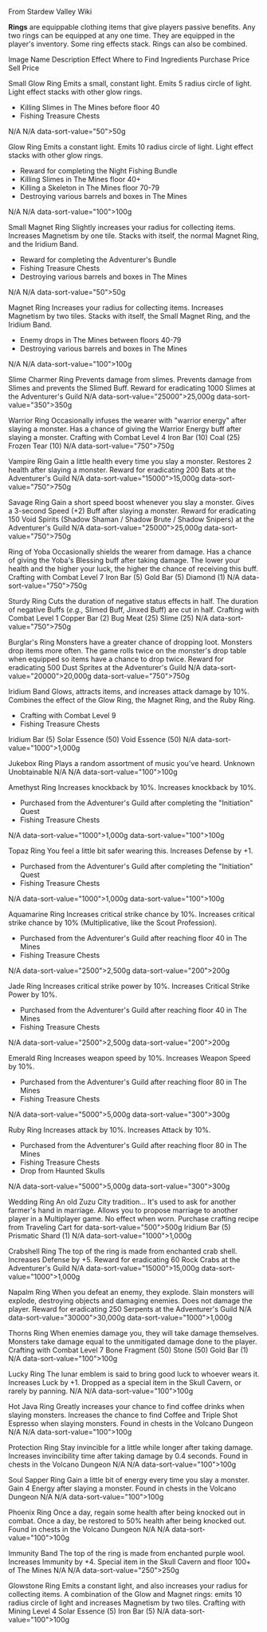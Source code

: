 From Stardew Valley Wiki

**Rings** are equippable clothing items that give players passive benefits. Any two rings can be equipped at any one time. They are equipped in the player's inventory. Some ring effects stack. Rings can also be combined.

Image Name Description Effect Where to Find Ingredients Purchase Price Sell Price

Small Glow Ring Emits a small, constant light. Emits 5 radius circle of light. Light effect stacks with other glow rings.

- Killing Slimes in The Mines before floor 40
- Fishing Treasure Chests

N/A N/A data-sort-value="50"&gt;50g

Glow Ring Emits a constant light. Emits 10 radius circle of light. Light effect stacks with other glow rings.

- Reward for completing the Night Fishing Bundle
- Killing Slimes in The Mines floor 40+
- Killing a Skeleton in The Mines floor 70-79
- Destroying various barrels and boxes in The Mines

N/A N/A data-sort-value="100"&gt;100g

Small Magnet Ring Slightly increases your radius for collecting items. Increases Magnetism by one tile. Stacks with itself, the normal Magnet Ring, and the Iridium Band.

- Reward for completing the Adventurer's Bundle
- Fishing Treasure Chests
- Destroying various barrels and boxes in The Mines

N/A N/A data-sort-value="50"&gt;50g

Magnet Ring Increases your radius for collecting items. Increases Magnetism by two tiles. Stacks with itself, the Small Magnet Ring, and the Iridium Band.

- Enemy drops in The Mines between floors 40-79
- Destroying various barrels and boxes in The Mines

N/A N/A data-sort-value="100"&gt;100g

Slime Charmer Ring Prevents damage from slimes. Prevents damage from Slimes and prevents the Slimed Buff. Reward for eradicating 1000 Slimes at the Adventurer's Guild N/A data-sort-value="25000"&gt;25,000g data-sort-value="350"&gt;350g

Warrior Ring Occasionally infuses the wearer with "warrior energy" after slaying a monster. Has a chance of giving the Warrior Energy buff after slaying a monster. Crafting with Combat Level 4 Iron Bar (10) Coal (25) Frozen Tear (10) N/A data-sort-value="750"&gt;750g

Vampire Ring Gain a little health every time you slay a monster. Restores 2 health after slaying a monster. Reward for eradicating 200 Bats at the Adventurer's Guild N/A data-sort-value="15000"&gt;15,000g data-sort-value="750"&gt;750g

Savage Ring Gain a short speed boost whenever you slay a monster. Gives a 3-second Speed (+2) Buff after slaying a monster. Reward for eradicating 150 Void Spirits (Shadow Shaman / Shadow Brute / Shadow Snipers) at the Adventurer's Guild N/A data-sort-value="25000"&gt;25,000g data-sort-value="750"&gt;750g

Ring of Yoba Occasionally shields the wearer from damage. Has a chance of giving the Yoba's Blessing buff after taking damage. The lower your health and the higher your luck, the higher the chance of receiving this buff. Crafting with Combat Level 7 Iron Bar (5) Gold Bar (5) Diamond (1) N/A data-sort-value="750"&gt;750g

Sturdy Ring Cuts the duration of negative status effects in half. The duration of negative Buffs (*e.g.,* Slimed Buff, Jinxed Buff) are cut in half. Crafting with Combat Level 1 Copper Bar (2) Bug Meat (25) Slime (25) N/A data-sort-value="750"&gt;750g

Burglar's Ring Monsters have a greater chance of dropping loot. Monsters drop items more often. The game rolls twice on the monster's drop table when equipped so items have a chance to drop twice. Reward for eradicating 500 Dust Sprites at the Adventurer's Guild N/A data-sort-value="20000"&gt;20,000g data-sort-value="750"&gt;750g

Iridium Band Glows, attracts items, and increases attack damage by 10%. Combines the effect of the Glow Ring, the Magnet Ring, and the Ruby Ring.

- Crafting with Combat Level 9
- Fishing Treasure Chests

Iridium Bar (5) Solar Essence (50) Void Essence (50) N/A data-sort-value="1000"&gt;1,000g

Jukebox Ring Plays a random assortment of music you've heard. Unknown Unobtainable N/A N/A data-sort-value="100"&gt;100g

Amethyst Ring Increases knockback by 10%. Increases knockback by 10%.

- Purchased from the Adventurer's Guild after completing the "Initiation" Quest
- Fishing Treasure Chests

N/A data-sort-value="1000"&gt;1,000g data-sort-value="100"&gt;100g

Topaz Ring You feel a little bit safer wearing this. Increases Defense by +1.

- Purchased from the Adventurer's Guild after completing the "Initiation" Quest
- Fishing Treasure Chests

N/A data-sort-value="1000"&gt;1,000g data-sort-value="100"&gt;100g

Aquamarine Ring Increases critical strike chance by 10%. Increases critical strike chance by 10% (Multiplicative, like the Scout Profession).

- Purchased from the Adventurer's Guild after reaching floor 40 in The Mines
- Fishing Treasure Chests

N/A data-sort-value="2500"&gt;2,500g data-sort-value="200"&gt;200g

Jade Ring Increases critical strike power by 10%. Increases Critical Strike Power by 10%.

- Purchased from the Adventurer's Guild after reaching floor 40 in The Mines
- Fishing Treasure Chests

N/A data-sort-value="2500"&gt;2,500g data-sort-value="200"&gt;200g

Emerald Ring Increases weapon speed by 10%. Increases Weapon Speed by 10%.

- Purchased from the Adventurer's Guild after reaching floor 80 in The Mines
- Fishing Treasure Chests

N/A data-sort-value="5000"&gt;5,000g data-sort-value="300"&gt;300g

Ruby Ring Increases attack by 10%. Increases Attack by 10%.

- Purchased from the Adventurer's Guild after reaching floor 80 in The Mines
- Fishing Treasure Chests
- Drop from Haunted Skulls

N/A data-sort-value="5000"&gt;5,000g data-sort-value="300"&gt;300g

Wedding Ring An old Zuzu City tradition... It's used to ask for another farmer's hand in marriage. Allows you to propose marriage to another player in a Multiplayer game. No effect when worn. Purchase crafting recipe from Traveling Cart for data-sort-value="500"&gt;500g Iridium Bar (5) Prismatic Shard (1) N/A data-sort-value="1000"&gt;1,000g

Crabshell Ring The top of the ring is made from enchanted crab shell. Increases Defense by +5. Reward for eradicating 60 Rock Crabs at the Adventurer's Guild N/A data-sort-value="15000"&gt;15,000g data-sort-value="1000"&gt;1,000g

Napalm Ring When you defeat an enemy, they explode. Slain monsters will explode, destroying objects and damaging enemies. Does not damage the player. Reward for eradicating 250 Serpents at the Adventurer's Guild N/A data-sort-value="30000"&gt;30,000g data-sort-value="1000"&gt;1,000g

Thorns Ring When enemies damage you, they will take damage themselves. Monsters take damage equal to the unmitigated damage done to the player. Crafting with Combat Level 7 Bone Fragment (50) Stone (50) Gold Bar (1) N/A data-sort-value="100"&gt;100g

Lucky Ring The lunar emblem is said to bring good luck to whoever wears it. Increases Luck by +1. Dropped as a special item in the Skull Cavern, or rarely by panning. N/A N/A data-sort-value="100"&gt;100g

Hot Java Ring Greatly increases your chance to find coffee drinks when slaying monsters. Increases the chance to find Coffee and Triple Shot Espresso when slaying monsters. Found in chests in the Volcano Dungeon N/A N/A data-sort-value="100"&gt;100g

Protection Ring Stay invincible for a little while longer after taking damage. Increases invincibility time after taking damage by 0.4 seconds. Found in chests in the Volcano Dungeon N/A N/A data-sort-value="100"&gt;100g

Soul Sapper Ring Gain a little bit of energy every time you slay a monster. Gain 4 Energy after slaying a monster. Found in chests in the Volcano Dungeon N/A N/A data-sort-value="100"&gt;100g

Phoenix Ring Once a day, regain some health after being knocked out in combat. Once a day, be restored to 50% health after being knocked out. Found in chests in the Volcano Dungeon N/A N/A data-sort-value="100"&gt;100g

Immunity Band The top of the ring is made from enchanted purple wool. Increases Immunity by +4. Special item in the Skull Cavern and floor 100+ of The Mines N/A N/A data-sort-value="250"&gt;250g

Glowstone Ring Emits a constant light, and also increases your radius for collecting items. A combination of the Glow and Magnet rings: emits 10 radius circle of light and increases Magnetism by two tiles. Crafting with Mining Level 4 Solar Essence (5) Iron Bar (5) N/A data-sort-value="100"&gt;100g